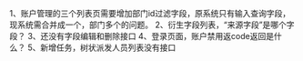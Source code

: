 1、账户管理的三个列表页需要增加部门id过滤字段，原系统只有输入查询字段，现系统需合并成一个，部门多个的问题。
2、衍生字段列表，“来源字段”是哪个字段？
3、还没有字段编辑和删除接口
4、登录页面，账户禁用返code返回是什么？
5、新增任务，树状派发人员列表没有接口